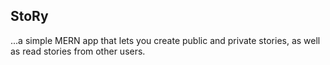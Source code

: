 ## StoRy
...a simple MERN app that lets you create public and private stories, as well as read stories from other users.

